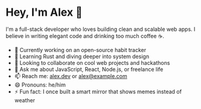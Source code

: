 # Hey, I'm Alex 👋

I'm a full-stack developer who loves building clean and scalable web apps. I believe in writing elegant code and drinking too much coffee ☕.

- 🔭 Currently working on an open-source habit tracker
- 🌱 Learning Rust and diving deeper into system design
- 👯 Looking to collaborate on cool web projects and hackathons
- 💬 Ask me about JavaScript, React, Node.js, or freelance life
- 📫 Reach me: [alex.dev](https://alex.dev) or alex@example.com
- 😄 Pronouns: he/him
- ⚡ Fun fact: I once built a smart mirror that shows memes instead of weather
